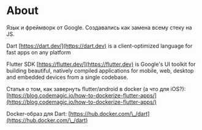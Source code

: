 # About

Язык и фреймворк от Google. Создавались как замена всему стеку на JS.

Dart [https://dart.dev/](https://dart.dev) is a client-optimized language for fast apps on any platform

Flutter SDK [https://flutter.dev/](https://flutter.dev) is Google's UI toolkit for building beautiful, natively compiled applications for mobile, web, desktop and embedded devices from a single codebase.

Статья о том, как завернуть flutter/android в docker (а что для iOS?): [https://blog.codemagic.io/how-to-dockerize-flutter-apps/](https://blog.codemagic.io/how-to-dockerize-flutter-apps/)

Docker-образ для Dart: [https://hub.docker.com/\_/dart](https://hub.docker.com/\_/dart)

